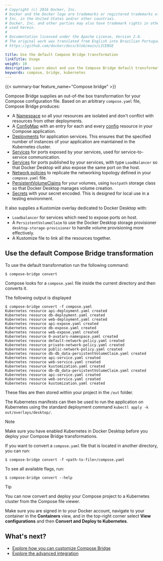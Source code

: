 ```yaml
---
# Copyright (c) 2016 Docker, Inc.
# Docker and the Docker logo are trademarks or registered trademarks of Docker,
# Inc. in the United States and/or other countries.
# Docker, Inc. and other parties may also have trademark rights in other terms
# used herein.
#
# Documentation licensed under the Apache License, Version 2.0.
# The original work was translated from English into Brazilian Portuguese.
# https://github.com/docker/docs/blob/main/LICENSE

title: Use the default Compose Bridge transformation
linkTitle: Usage
weight: 10
description: Learn about and use the Compose Bridge default transformation
keywords: compose, bridge, kubernetes
---
```

{{< summary-bar feature_name="Compose bridge" >}}

Compose Bridge supplies an out-of-the box transformation for your Compose configuration file. Based on an arbitrary `compose.yaml` file, Compose Bridge produces:

- A [Namespace](https://kubernetes.io/docs/concepts/overview/working-with-objects/namespaces/) so all your resources are isolated and don't conflict with resources from other deployments.
- A [ConfigMap](https://kubernetes.io/docs/concepts/configuration/configmap/) with an entry for each and every [config](/reference/compose-file/configs.md) resource in your Compose application.
- [Deployments](https://kubernetes.io/docs/concepts/workloads/controllers/deployment/) for application services. This ensures that the specified number of instances of your application are maintained in the Kubernetes cluster.
- [Services](https://kubernetes.io/docs/concepts/services-networking/service/) for ports exposed by your services, used for service-to-service communication.
- [Services](https://kubernetes.io/docs/concepts/services-networking/service/) for ports published by your services, with type `LoadBalancer` so that Docker Desktop will also expose the same port on the host.
- [Network policies](https://kubernetes.io/docs/concepts/services-networking/network-policies/) to replicate the networking topology defined in your `compose.yaml` file. 
- [PersistentVolumeClaims](https://kubernetes.io/docs/concepts/storage/persistent-volumes/) for your volumes, using `hostpath` storage class so that Docker Desktop manages volume creation.
- [Secrets](https://kubernetes.io/docs/concepts/configuration/secret/) with your secret encoded. This is designed for local use in a testing environment.

It also supplies a Kustomize overlay dedicated to Docker Desktop with:
 - `Loadbalancer` for services which need to expose ports on host.
 - A `PersistentVolumeClaim` to use the Docker Desktop storage provisioner `desktop-storage-provisioner` to handle volume provisioning more effectively.
 - A Kustomize file to link all the resources together.

## Use the default Compose Bridge transformation

To use the default transformation run the following command:

```console
$ compose-bridge convert
```

Compose looks for a `compose.yaml` file inside the current directory and then converts it.

The following output is displayed 
```console
$ compose-bridge convert -f compose.yaml 
Kubernetes resource api-deployment.yaml created
Kubernetes resource db-deployment.yaml created
Kubernetes resource web-deployment.yaml created
Kubernetes resource api-expose.yaml created
Kubernetes resource db-expose.yaml created
Kubernetes resource web-expose.yaml created
Kubernetes resource 0-avatars-namespace.yaml created
Kubernetes resource default-network-policy.yaml created
Kubernetes resource private-network-policy.yaml created
Kubernetes resource public-network-policy.yaml created
Kubernetes resource db-db_data-persistentVolumeClaim.yaml created
Kubernetes resource api-service.yaml created
Kubernetes resource web-service.yaml created
Kubernetes resource kustomization.yaml created
Kubernetes resource db-db_data-persistentVolumeClaim.yaml created
Kubernetes resource api-service.yaml created
Kubernetes resource web-service.yaml created
Kubernetes resource kustomization.yaml created
```

These files are then stored within your project in the `/out` folder. 

The Kubernetes manifests can then be used to run the application on Kubernetes using
the standard deployment command `kubectl apply -k out/overlays/desktop/`.

> [!NOTE]
>
> Make sure you have enabled Kubernetes in Docker Desktop before you deploy your Compose Bridge transformations.

If you want to convert a `compose.yaml` file that is located in another directory, you can run:

```console
$ compose-bridge convert -f <path-to-file>/compose.yaml 
```

To see all available flags, run:

```console
$ compose-bridge convert --help
```

> [!TIP]
>
> You can now convert and deploy your Compose project to a Kubernetes cluster from the Compose file viewer.
> 
> Make sure you are signed in to your Docker account, navigate to your container in the **Containers** view, and in the top-right corner select **View configurations** and then **Convert and Deploy to Kubernetes**. 

## What's next?

- [Explore how you can customize Compose Bridge](customize.md)
- [Explore the advanced integration](advanced-integration.md)
